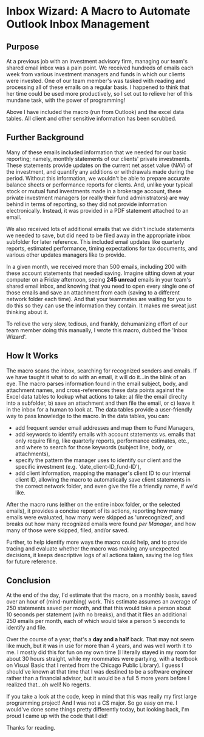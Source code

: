 # Inbox Wizard: A Macro to Automate Outlook Inbox Management

## Purpose

At a previous job with an investment advisory firm, managing our team's shared
email inbox was a pain point. We received hundreds of emails each week from
various investment managers and funds in which our clients were invested.
One of our team member's was tasked with reading and processing all of these
emails on a regular basis. I happened to think that her time could be used more
productively, so I set out to relieve her of this mundane task, with the power
of programming!

Above I have included the macro (run from Outlook) and the excel data tables.
All client and other sensitive information has been scrubbed.

## Further Background

Many of these emails included information that we needed for our basic
reporting; namely, monthly statements of our clients' private investments. These
statements provide updates on the current net asset value (NAV) of the investment,
and quantify any additions or withdrawals made during the period.
Without this information, we wouldn't be able to prepare accurate balance sheets
or performance reports for clients. And, unlike your typical stock or mutual fund
investments made in a brokerage account, these private investment managers (or
really their fund administrators) are way
behind in terms of reporting, so they did not provide information electronically.
Instead, it was provided in a PDF statement attached to an email.

We also received lots of additional emails that we didn't include statements we
needed to save, but did need to be filed away in the appropriate
inbox subfolder for later reference. This included email updates like quarterly
reports, estimated performance, timing expectations for tax documents, and various
other updates managers like to provide.

In a given month, we received more than 500 emails, including 200 with these
account statements that needed saving. Imagine sitting
down at your computer on a Friday afternoon, seeing **245 unread** emails in your
team's shared email inbox, and knowing that you need to open every single one 
of those emails and save an attachment from each (saving to a different
network folder each time). And that your teammates are waiting for you to do this
so they can use the information they contain. It makes me sweat just thinking about it.

To relieve the very slow, tedious, and frankly, dehumanizing effort of our team
member doing this manually, I wrote this macro, dubbed the 'Inbox Wizard'.

## How It Works

The macro scans the inbox, searching for recognized senders and emails. If we have
taught it what to do with an email, it will do it...in the blink of an eye.
The macro parses information found in the email subject, body, and attachment names,
and cross-references these data points against the Excel data tables to lookup what
actions to take: a) file the email direclty into a subfolder, b) save an attachment
and then file the email, or c) leave it in the inbox for a human to look at.
The data tables provide a user-friendly way to pass knowledge to the macro. In the
data tables, you can:

<ul>
    <li>add frequent sender email addresses and map them to Fund Managers,</li>
    <li>add keywords to identify emails with account statements vs. emails 
    that only require filing, like quarterly reports, performance estimates, etc.,
    and where to search for those keywords (subject line, body, or attachments),</li>
    <li>specify the pattern the manager uses to identify our client
    and the specific investment (e.g. 'date_client-ID_fund-ID'),</li>
    <li>add client information, mapping the manager's client ID to our internal
    client ID, allowing the macro to automatically save client statements in the
    correct network folder, and even give the file a friendly name, if we'd like.</li>
</ul>

After the macro runs (either on the entire inbox folder, or the selected emails),
it provides a concise report of its actions, reporting how many emails were evaluated,
how many were skipped as 'unrecognized', and breaks out how many recognized
emails were found *per Manager*, and how many of those were skipped, filed, and/or saved.

Further, to help identify more ways the macro could help, and to provide tracing
and evaluate whether the macro was making any unexpected decisions, it keeps
descriptive logs of all actions taken, saving the log files for future reference.

## Conclusion

At the end of the day, I'd estimate that the macro, on a monthly basis, saved
over an hour of (mind-numbing) work. This estimate assumes an average of 250
statements saved per month, and that this would take a person about 10 seconds per
statement (with no breaks), and that it files an additional 250 emails per month, each of which would
take a person 5 seconds to identify and file.

Over the course of a year, that's a **day and a half** back. That may not seem like
much, but it was in use for more than 4 years, and was well worth it to me.
I mostly did this for fun on my own time (I literally stayed in my room for about 30
hours straight, while my roommates were partying, with a textbook on Visual Basic
that I rented from the Chicago Public Library). I guess I should've known at that time that I
was destined to be a software engineer rather than a financial advisor, but it 
would be a full 5 more years before I realized that...oh well! No regerts.

If you take a look at the code, keep in mind that this was really my first large
programming project! And I was not a CS major. So go easy on me. I would've done
some things pretty differently today, but looking back, I'm proud I came up with
the code that I did!

Thanks for reading.
